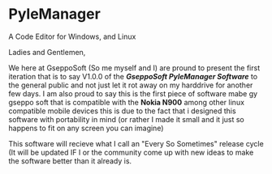 # PyleManager
A Code Editor for Windows, and Linux



Ladies and Gentlemen,

We here at GseppoSoft (So me myself and I)
are pround to present the first iteration that is to say V1.0.0 of the 
***GseppoSoft PyleManager Software***
to the general public and not just let it rot away on my harddrive for another few days.
I am also proud to say this is the first piece of software mabe gy gseppo soft that is compatible with the **Nokia N900** among other linux compatible mobile devices
this is due to the fact that i designed this software with portability in mind (or rather I made it small and it just so happens to fit on any screen you can imagine)

This software will recieve what I call an "Every So Sometimes" release cycle (It will be updated IF I or the community come up with new ideas to make the software better than it already is.
